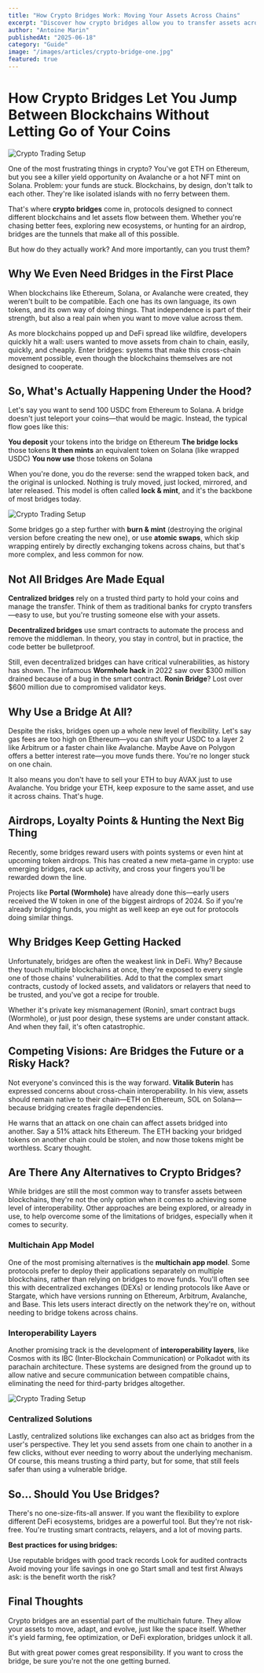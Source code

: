 ```yaml
---
title: "How Crypto Bridges Work: Moving Your Assets Across Chains"
excerpt: "Discover how crypto bridges allow you to transfer assets across blockchains like Ethereum, Solana, or Avalanche. Learn how they work, why they matter, and the risks to watch out for."
author: "Antoine Marin"
publishedAt: "2025-06-18"
category: "Guide"
image: "/images/articles/crypto-bridge-one.jpg"
featured: true
---
```


# How Crypto Bridges Let You Jump Between Blockchains Without Letting Go of Your Coins

![Crypto Trading Setup](/images/articles/crypto-bridge-one.jpg)

One of the most frustrating things in crypto? You've got ETH on Ethereum, but you see a killer yield opportunity on Avalanche or a hot NFT mint on Solana. Problem: your funds are stuck. Blockchains, by design, don't talk to each other. They're like isolated islands with no ferry between them.

That's where **crypto bridges** come in, protocols designed to connect different blockchains and let assets flow between them. Whether you're chasing better fees, exploring new ecosystems, or hunting for an airdrop, bridges are the tunnels that make all of this possible.

But how do they actually work? And more importantly, can you trust them?

## Why We Even Need Bridges in the First Place

When blockchains like Ethereum, Solana, or Avalanche were created, they weren't built to be compatible. Each one has its own language, its own tokens, and its own way of doing things. That independence is part of their strength, but also a real pain when you want to move value across them.

As more blockchains popped up and DeFi spread like wildfire, developers quickly hit a wall: users wanted to move assets from chain to chain, easily, quickly, and cheaply. Enter bridges: systems that make this cross-chain movement possible, even though the blockchains themselves are not designed to cooperate.

## So, What's Actually Happening Under the Hood?

Let's say you want to send 100 USDC from Ethereum to Solana. A bridge doesn't just teleport your coins—that would be magic. Instead, the typical flow goes like this:

**You deposit** your tokens into the bridge on Ethereum
**The bridge locks** those tokens
**It then mints** an equivalent token on Solana (like wrapped USDC)
**You now use** those tokens on Solana

When you're done, you do the reverse: send the wrapped token back, and the original is unlocked. Nothing is truly moved, just locked, mirrored, and later released. This model is often called **lock & mint**, and it's the backbone of most bridges today.

![Crypto Trading Setup](/images/articles/crypto-brigde-two.jpg)

Some bridges go a step further with **burn & mint** (destroying the original version before creating the new one), or use **atomic swaps**, which skip wrapping entirely by directly exchanging tokens across chains, but that's more complex, and less common for now.

## Not All Bridges Are Made Equal

**Centralized bridges** rely on a trusted third party to hold your coins and manage the transfer. Think of them as traditional banks for crypto transfers—easy to use, but you're trusting someone else with your assets.

**Decentralized bridges** use smart contracts to automate the process and remove the middleman. In theory, you stay in control, but in practice, the code better be bulletproof.

Still, even decentralized bridges can have critical vulnerabilities, as history has shown. The infamous **Wormhole hack** in 2022 saw over $300 million drained because of a bug in the smart contract. **Ronin Bridge**? Lost over $600 million due to compromised validator keys.

## Why Use a Bridge At All?

Despite the risks, bridges open up a whole new level of flexibility. Let's say gas fees are too high on Ethereum—you can shift your USDC to a layer 2 like Arbitrum or a faster chain like Avalanche. Maybe Aave on Polygon offers a better interest rate—you move funds there. You're no longer stuck on one chain.

It also means you don't have to sell your ETH to buy AVAX just to use Avalanche. You bridge your ETH, keep exposure to the same asset, and use it across chains. That's huge.

## Airdrops, Loyalty Points & Hunting the Next Big Thing

Recently, some bridges reward users with points systems or even hint at upcoming token airdrops. This has created a new meta-game in crypto: use emerging bridges, rack up activity, and cross your fingers you'll be rewarded down the line.

Projects like **Portal (Wormhole)** have already done this—early users received the W token in one of the biggest airdrops of 2024. So if you're already bridging funds, you might as well keep an eye out for protocols doing similar things.

## Why Bridges Keep Getting Hacked

Unfortunately, bridges are often the weakest link in DeFi. Why? Because they touch multiple blockchains at once, they're exposed to every single one of those chains' vulnerabilities. Add to that the complex smart contracts, custody of locked assets, and validators or relayers that need to be trusted, and you've got a recipe for trouble.

Whether it's private key mismanagement (Ronin), smart contract bugs (Wormhole), or just poor design, these systems are under constant attack. And when they fail, it's often catastrophic.

## Competing Visions: Are Bridges the Future or a Risky Hack?

Not everyone's convinced this is the way forward. **Vitalik Buterin** has expressed concerns about cross-chain interoperability. In his view, assets should remain native to their chain—ETH on Ethereum, SOL on Solana—because bridging creates fragile dependencies.

He warns that an attack on one chain can affect assets bridged into another. Say a 51% attack hits Ethereum. The ETH backing your bridged tokens on another chain could be stolen, and now those tokens might be worthless. Scary thought.

## Are There Any Alternatives to Crypto Bridges?

While bridges are still the most common way to transfer assets between blockchains, they're not the only option when it comes to achieving some level of interoperability. Other approaches are being explored, or already in use, to help overcome some of the limitations of bridges, especially when it comes to security.

### Multichain App Model

One of the most promising alternatives is the **multichain app model**. Some protocols prefer to deploy their applications separately on multiple blockchains, rather than relying on bridges to move funds. You'll often see this with decentralized exchanges (DEXs) or lending protocols like Aave or Stargate, which have versions running on Ethereum, Arbitrum, Avalanche, and Base. This lets users interact directly on the network they're on, without needing to bridge tokens across chains.

### Interoperability Layers

Another promising track is the development of **interoperability layers**, like Cosmos with its IBC (Inter-Blockchain Communication) or Polkadot with its parachain architecture. These systems are designed from the ground up to allow native and secure communication between compatible chains, eliminating the need for third-party bridges altogether.

![Crypto Trading Setup](/images/articles/crypto-bridge-three.jpg)

### Centralized Solutions

Lastly, centralized solutions like exchanges can also act as bridges from the user's perspective. They let you send assets from one chain to another in a few clicks, without ever needing to worry about the underlying mechanism. Of course, this means trusting a third party, but for some, that still feels safer than using a vulnerable bridge.

## So... Should You Use Bridges?

There's no one-size-fits-all answer. If you want the flexibility to explore different DeFi ecosystems, bridges are a powerful tool. But they're not risk-free. You're trusting smart contracts, relayers, and a lot of moving parts.

**Best practices for using bridges:**

Use reputable bridges with good track records
Look for audited contracts
Avoid moving your life savings in one go
Start small and test first
Always ask: is the benefit worth the risk?

## Final Thoughts

Crypto bridges are an essential part of the multichain future. They allow your assets to move, adapt, and evolve, just like the space itself. Whether it's yield farming, fee optimization, or DeFi exploration, bridges unlock it all.

But with great power comes great responsibility. If you want to cross the bridge, be sure you're not the one getting burned.
